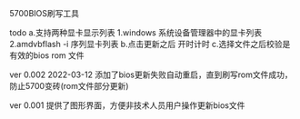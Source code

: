 5700BIOS刷写工具

todo
a.支持两种显卡显示列表 1.windows 系统设备管理器中的显卡列表 2.amdvbflash -i 序列显卡列表
b.点击更新之后 开时计时
c.选择文件之后校验是有效的bios rom 文件

ver 0.002 2022-03-12
添加了bios更新失败自动重启，直到刷写rom文件成功，防止5700变砖(rom文件部分更新)


ver 0.001
提供了图形界面，方便非技术人员用户操作更新bios文件

